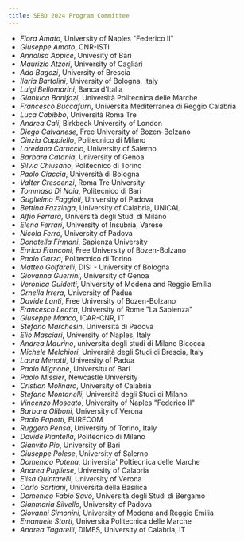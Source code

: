 ```yaml
---
title: SEBD 2024 Program Committee
---
```


 - *Flora Amato*, University of Naples "Federico II"
 - *Giuseppe Amato*, CNR-ISTI
 - *Annalisa Appice*, Univesity of Bari
 - *Maurizio Atzori*, University of Cagliari
 - *Ada Bagozi*, University of Brescia
 - *Ilaria Bartolini*, University of Bologna, Italy
 - *Luigi Bellomarini*, Banca d'Italia
 - *Gianluca Bonifazi*, Università Politecnica delle Marche 
 - *Francesco Buccafurri*, Università Mediterranea di Reggio Calabria
 - *Luca Cabibbo*, Università Roma Tre
 - *Andrea Cali*, Birkbeck University of London
 - *Diego Calvanese*, Free University of Bozen-Bolzano
 - *Cinzia Cappiello*, Politecnico di Milano
 - *Loredana Caruccio*, University of Salerno
 - *Barbara Catania*, University of Genoa
 - *Silvia Chiusano*, Politecnico di Torino
 - *Paolo Ciaccia*, Università di Bologna
 - *Valter Crescenzi*, Roma Tre University
 - *Tommaso Di Noia*, Politecnico di Bari
 - *Guglielmo Faggioli*, University of Padova
 - *Bettina Fazzinga*, University of Calabria, UNICAL
 - *Alfio Ferrara*, Università degli Studi di Milano
 - *Elena Ferrari*, University of Insubria, Varese
 - *Nicola Ferro*, University of Padova
 - *Donatella Firmani*, Sapienza University
 - *Enrico Franconi*, Free University of Bozen-Bolzano
 - *Paolo Garza*, Politecnico di Torino
 - *Matteo Golfarelli*, DISI - University of Bologna
 - *Giovanna Guerrini*, University of Genoa
 - *Veronica Guidetti*, University of Modena and Reggio Emilia
 - *Ornella Irrera*, University of Padua
 - *Davide Lanti*, Free University of Bozen-Bolzano
 - *Francesco Leotta*, University of Rome "La Sapienza"
 - *Giuseppe Manco*, ICAR-CNR, IT
 - *Stefano Marchesin*, Università di Padova
 - *Elio Masciari*, University of Naples, Italy
 - *Andrea Maurino*, università degli studi di Milano Bicocca
 - *Michele Melchiori*, Università degli Studi di Brescia, Italy
 - *Laura Menotti*, University of Padua
 - *Paolo Mignone*, Universitu of Bari
 - *Paolo Missier*, Newcastle University
 - *Cristian Molinaro*, University of Calabria
 - *Stefano Montanelli*, Università degli Studi di Milano
 - *Vincenzo Moscato*, University of Naples "Federico II"
 - *Barbara Oliboni*, University of Verona
 - *Paolo Papotti*, EURECOM
 - *Ruggero Pensa*, University of Torino, Italy
 - *Davide Piantella*, Politecnico di Milano
 - *Gianvito Pio*, University of Bari
 - *Giuseppe Polese*, University of Salerno
 - *Domenico Potena*, Universita' Poltiecnica delle Marche
 - *Andrea Pugliese*, University of Calabria
 - *Elisa Quintarelli*, University of Verona
 - *Carlo Sartiani*, Universita della Basilica
 - *Domenico Fabio Savo*, Università degli Studi di Bergamo
 - *Gianmaria Silvello*, University of Padova
 - *Giovanni Simonini*, University of Modena and Reggio Emilia
 - *Emanuele Storti*, Università Politecnica delle Marche
 - *Andrea Tagarelli*, DIMES, University of Calabria, IT


